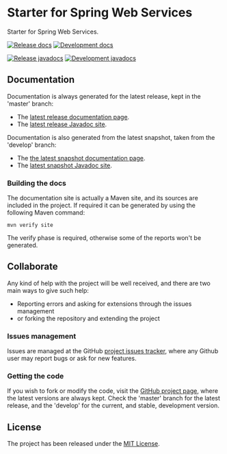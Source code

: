 # Starter for Spring Web Services

Starter for Spring Web Services.

[![Release docs](https://img.shields.io/badge/docs-release-blue.svg)][site-release]
[![Development docs](https://img.shields.io/badge/docs-develop-blue.svg)][site-develop]

[![Release javadocs](https://img.shields.io/badge/javadocs-release-blue.svg)][javadoc-release]
[![Development javadocs](https://img.shields.io/badge/javadocs-develop-blue.svg)][javadoc-develop]

## Documentation

Documentation is always generated for the latest release, kept in the 'master' branch:

- The [latest release documentation page][site-release].
- The [latest release Javadoc site][javadoc-release].

Documentation is also generated from the latest snapshot, taken from the 'develop' branch:

- The [the latest snapshot documentation page][site-develop].
- The [latest snapshot Javadoc site][javadoc-develop].

### Building the docs

The documentation site is actually a Maven site, and its sources are included in the project. If required it can be generated by using the following Maven command:

```
mvn verify site
```

The verify phase is required, otherwise some of the reports won't be generated.

## Collaborate

Any kind of help with the project will be well received, and there are two main ways to give such help:

- Reporting errors and asking for extensions through the issues management
- or forking the repository and extending the project

### Issues management

Issues are managed at the GitHub [project issues tracker][issues], where any Github user may report bugs or ask for new features.

### Getting the code

If you wish to fork or modify the code, visit the [GitHub project page][scm], where the latest versions are always kept. Check the 'master' branch for the latest release, and the 'develop' for the current, and stable, development version.

## License

The project has been released under the [MIT License][license].

[maven-repo]: http://mvnrepository.com/artifact/com.bernardomg.framework.spring/spring-ws-security-starter
[issues]: https://github.com/bernardo-mg/spring-ws-security-starter/issues
[javadoc-develop]: https://docs.bernardomg.com/development/maven/spring-ws-security-starter/apidocs
[javadoc-release]: https://docs.bernardomg.com/maven/spring-ws-security-starter/apidocs
[license]: https://www.opensource.org/licenses/mit-license.php
[scm]: https://github.com/bernardo-mg/spring-ws-security-starter
[site-develop]: https://docs.bernardomg.com/development/maven/spring-ws-security-starter
[site-release]: https://docs.bernardomg.com/maven/spring-ws-security-starter
